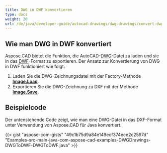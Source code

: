 ```yaml
---
title: DWG in DWF konvertieren
type: docs
weight: 20
url: /de/java/developer-guide/autocad-drawings/dwg-drawings/convert-dwg-to-dwf/
---
```


## **Wie man DWG in DWF konvertiert**

Aspose.CAD bietet die Funktion, die AutoCAD-[DWG](https://docs.fileformat.com/cad/dwg/)-Datei zu laden und sie in das [DWF](https://docs.fileformat.com/cad/dwf/)-Format zu exportieren. Der Ansatz zur Konvertierung von DWG in DWF funktioniert wie folgt:

1. Laden Sie die DWG-Zeichnungsdatei mit der Factory-Methode [**Image.Load**](https://reference.aspose.com/cad/java/com.aspose.cad.class-use/image).
2. Exportieren Sie die DWG-Zeichnung zu DXF mit der Methode [**Image.Save**](https://reference.aspose.com/cad/java/com.aspose.cad/Image#save--).

## Beispielcode

Der untenstehende Code zeigt, wie man eine DWG-Datei in das DXF-Format unter Verwendung von Aspose.CAD für Java konvertiert.

{{< gist "aspose-com-gists" "49c1b75d9a84e149ecf374ece2c2597d" "Examples-src-main-java-com-aspose-cad-examples-DWGDrawings-DWGToDWF-DWGToDWF.java" >}}
